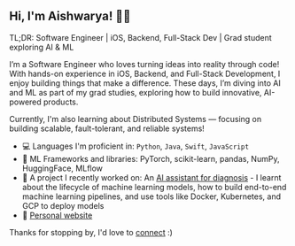 ## Hi, I'm Aishwarya! 👩‍💻

TL;DR: Software Engineer | iOS, Backend, Full-Stack Dev | Grad student exploring AI & ML

I’m a Software Engineer who loves turning ideas into reality through code! With hands-on experience in iOS, Backend, and Full-Stack Development, I enjoy building things that make a difference. These days, I’m diving into AI and ML as part of my grad studies, exploring how to build innovative, AI-powered products.

Currently, I'm also learning about Distributed Systems — focusing on building scalable, fault-tolerant, and reliable systems!

 - 💻 Languages I'm proficient in:  `Python`, `Java`, `Swift`, `JavaScript`
 - 🧰 ML Frameworks and libraries: PyTorch, scikit-learn, pandas, NumPy, HuggingFace, MLflow
 - 🔭 A project I recently worked on: An [AI assistant for diagnosis](https://github.com/agirishkumar/MedScript) - I learnt about the lifecycle of machine learning models, how to build end-to-end machine learning pipelines, and use tools like Docker, Kubernetes, and GCP to deploy models
 - 💬 [Personal website](https://aishwarya-suyamindra.github.io)


Thanks for stopping by, I'd love to [connect](https://www.linkedin.com/in/aishwarya-suyamindra/) :) 
